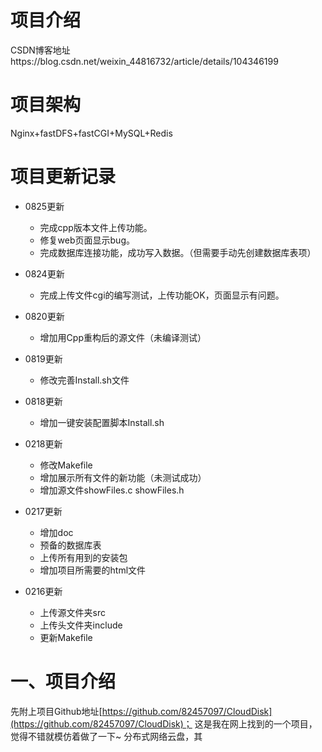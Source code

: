 # 项目介绍 
CSDN博客地址https://blog.csdn.net/weixin_44816732/article/details/104346199

# 项目架构
Nginx+fastDFS+fastCGI+MySQL+Redis

# 项目更新记录
- 0825更新
  - 完成cpp版本文件上传功能。
  - 修复web页面显示bug。
  - 完成数据库连接功能，成功写入数据。（但需要手动先创建数据库表项）

- 0824更新
  - 完成上传文件cgi的编写测试，上传功能OK，页面显示有问题。

- 0820更新
  - 增加用Cpp重构后的源文件（未编译测试）
  
- 0819更新
  - 修改完善Install.sh文件

- 0818更新
  - 增加一键安装配置脚本Install.sh

- 0218更新
  - 修改Makefile
  - 增加展示所有文件的新功能（未测试成功）
  - 增加源文件showFiles.c showFiles.h

- 0217更新
  - 增加doc 
  - 预备的数据库表
  - 上传所有用到的安装包
  - 增加项目所需要的html文件

- 0216更新
  - 上传源文件夹src
  - 上传头文件夹include
  - 更新Makefile

# 一、项目介绍
先附上项目Github地址[https://github.com/82457097/CloudDisk](https://github.com/82457097/CloudDisk)；
这是我在网上找到的一个项目，觉得不错就模仿着做了一下~
分布式网络云盘，其
